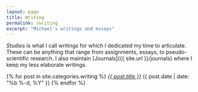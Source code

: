 ```yaml
---
layout: page
title: Writing
permalink: /writing
excerpt: "Michael's writings and essays"
---
```


*Studies* is what I call writings for which I dedicated my time to articulate. These can be anything that range from assignments, essays, to pseudo-scientific research. I also maintain [Journals]({{ site.url }}/journals) where I keep my less elaborate writings.


{% for post in site.categories.writing %}
  <i class="post-list-title"><a href="{{ post.url | prepend: site.baseurl }}">{{ post.title }}</a></i>
  <span class="post-meta">{{ post.date | date: "%b %-d, %Y" }}</span>
{% endfor %}

